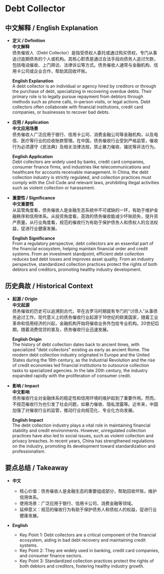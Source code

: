 # Debt Collector

## 中文解释 / English Explanation

* **定义 / Definition**  
  **中文解释**  
  债务催收人（Debt Collector）是指受债权人委托或通过购买债权，专门从事追讨逾期债务的个人或机构。其核心职责是通过合法手段向债务人追讨欠款，包括电话催收、上门拜访、法律诉讼等方式。债务催收人通常与金融机构、信用卡公司或企业合作，帮助其回收坏账。  

  **English Explanation**  
  A debt collector is an individual or agency hired by creditors or through the purchase of debt, specializing in recovering overdue debts. Their primary role is to legally pursue repayment from debtors through methods such as phone calls, in-person visits, or legal actions. Debt collectors often collaborate with financial institutions, credit card companies, or businesses to recover bad debts.

* **应用 / Application**  
  **中文应用场景**  
  债务催收人广泛应用于银行、信用卡公司、消费金融公司等金融机构，以及电信、医疗等行业的应收账款管理。在中国，债务催收行业受到严格监管，催收行为必须遵守《民法典》及相关法律法规，禁止暴力催收、骚扰等非法行为。  

  **English Application**  
  Debt collectors are widely used by banks, credit card companies, consumer finance firms, and industries like telecommunications and healthcare for accounts receivable management. In China, the debt collection industry is strictly regulated, and collection practices must comply with the Civil Code and relevant laws, prohibiting illegal activities such as violent collection or harassment.

* **重要性 / Significance**  
  **中文重要性**  
  从监管角度看，债务催收人是金融生态系统中不可或缺的一环，有助于维护金融秩序和信用体系。从投资角度看，高效的债务催收能减少坏账损失，提升资产质量。从行业角度看，规范的催收行为有助于保护债务人和债权人的合法权益，促进行业健康发展。  

  **English Significance**  
  From a regulatory perspective, debt collectors are an essential part of the financial ecosystem, helping maintain financial order and credit systems. From an investment standpoint, efficient debt collection reduces bad debt losses and improves asset quality. From an industry perspective, standardized collection practices protect the rights of both debtors and creditors, promoting healthy industry development.

## 历史典故 / Historical Context

* **起源 / Origin**  
  **中文起源**  
  债务催收的历史可以追溯到古代，早在古罗马时期就有专门的“讨债人”从事债务追讨工作。现代意义上的债务催收行业起源于19世纪的欧美国家，随着工业革命和信用经济的兴起，金融机构开始将催收业务外包给专业机构。20世纪后期，随着消费信贷的普及，债务催收行业迅速发展。  

  **English Origin**  
  The history of debt collection dates back to ancient times, with specialized "debt collectors" existing as early as ancient Rome. The modern debt collection industry originated in Europe and the United States during the 19th century, as the Industrial Revolution and the rise of credit economies led financial institutions to outsource collection tasks to specialized agencies. In the late 20th century, the industry expanded rapidly with the proliferation of consumer credit.

* **影响 / Impact**  
  **中文影响**  
  债务催收行业对金融体系的稳定性和信用环境的维护起到了重要作用。然而，不规范催收行为也引发了社会问题，如暴力催收、隐私泄露等。近年来，中国加强了对催收行业的监管，推动行业向规范化、专业化方向发展。  

  **English Impact**  
  The debt collection industry plays a vital role in maintaining financial stability and credit environments. However, unregulated collection practices have also led to social issues, such as violent collection and privacy breaches. In recent years, China has strengthened regulations on the industry, promoting its development toward standardization and professionalism.

## 要点总结 / Takeaway

* **中文**  
  - 核心价值：债务催收人是金融生态的重要组成部分，帮助回收坏账，维护信用体系。  
  - 使用场景：广泛应用于银行、信用卡公司、消费金融等领域。  
  - 延伸意义：规范的催收行为有助于保护债务人和债权人的权益，促进行业健康发展。  

* **English**  
  - Key Point 1: Debt collectors are a critical component of the financial ecosystem, aiding in bad debt recovery and maintaining credit systems.  
  - Key Point 2: They are widely used in banking, credit card companies, and consumer finance sectors.  
  - Key Point 3: Standardized collection practices protect the rights of both debtors and creditors, fostering healthy industry growth.